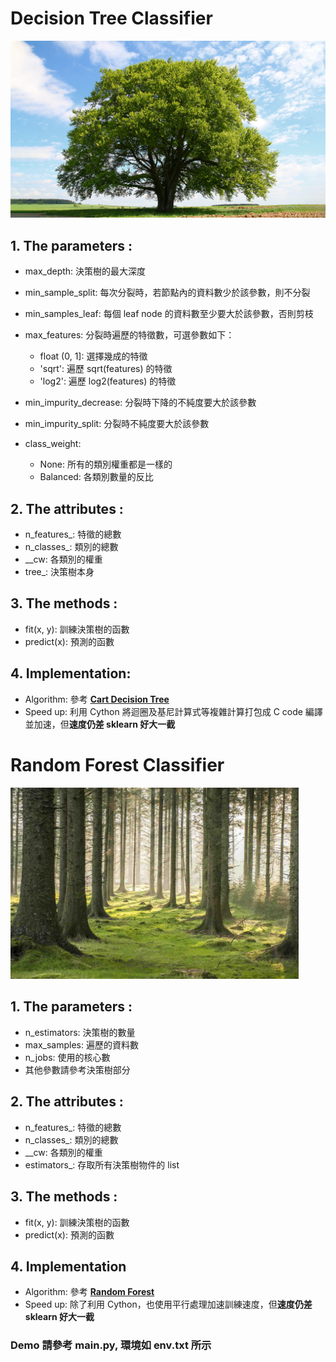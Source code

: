 # Decision Tree Classifier

<img src="./image/tree.PNG" style="zoom:70%;" />

## 1. The parameters :

- max_depth: 決策樹的最大深度

- min_sample_split: 每次分裂時，若節點內的資料數少於該參數，則不分裂

- min_samples_leaf: 每個 leaf node 的資料數至少要大於該參數，否則剪枝

- max_features: 分裂時遍歷的特徵數，可選參數如下：
  - float (0, 1]: 選擇幾成的特徵
  - 'sqrt': 遍歷 sqrt(features) 的特徵
  - 'log2': 遍歷 log2(features) 的特徵
- min_impurity_decrease: 分裂時下降的不純度要大於該參數
- min_impurity_split: 分裂時不純度要大於該參數
- class_weight: 
  - None: 所有的類別權重都是一樣的
  - Balanced: 各類別數量的反比

## 2. The attributes :

- n_features_: 特徵的總數
- n_classes_: 類別的總數
- __cw: 各類別的權重
- tree_: 決策樹本身

## 3. The methods :

- fit(x, y): 訓練決策樹的函數
- predict(x): 預測的函數

## 4. Implementation:

- Algorithm: 參考 **[Cart Decision Tree](https://www.researchgate.net/publication/216526201_An_Improved_CART_Decision_Tree_for_Datasets_with_Irrelevant_Feature "Cart Decision Tree")**
- Speed up: 利用 Cython 將迴圈及基尼計算式等複雜計算打包成 C code 編譯並加速，但**速度仍差 sklearn 好大一截**

# Random Forest Classifier

<img src="./image/forest.jpg" alt="forest" style="zoom:45%;" />

## 1. The parameters :

- n_estimators: 決策樹的數量
- max_samples: 遍歷的資料數
- n_jobs: 使用的核心數
- 其他參數請參考決策樹部分

## 2. The attributes :

- n_features_: 特徵的總數
- n_classes_: 類別的總數
- __cw: 各類別的權重
- estimators_: 存取所有決策樹物件的 list

## 3. The methods :

- fit(x, y): 訓練決策樹的函數
- predict(x): 預測的函數

## 4. Implementation

- Algorithm: 參考 **[Random Forest](https://www.stat.berkeley.edu/~breiman/randomforest2001.pdf "Random Forest")**
- Speed up: 除了利用 Cython，也使用平行處理加速訓練速度，但**速度仍差 sklearn 好大一截**

### **Demo 請參考 main.py, 環境如 env.txt 所示**
